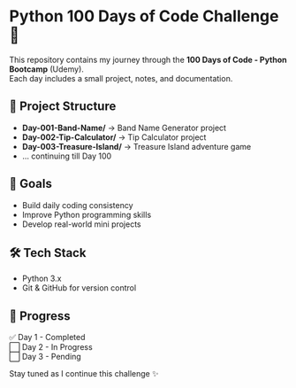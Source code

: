 # Python 100 Days of Code Challenge 🚀

This repository contains my journey through the **100 Days of Code - Python Bootcamp** (Udemy).  
Each day includes a small project, notes, and documentation.

## 📂 Project Structure
- **Day-001-Band-Name/** → Band Name Generator project  
- **Day-002-Tip-Calculator/** → Tip Calculator project  
- **Day-003-Treasure-Island/** → Treasure Island adventure game  
- ... continuing till Day 100  

## 🎯 Goals
- Build daily coding consistency
- Improve Python programming skills
- Develop real-world mini projects

## 🛠 Tech Stack
- Python 3.x  
- Git & GitHub for version control  

## 📌 Progress
✅ Day 1 - Completed  
⬜ Day 2 - In Progress  
⬜ Day 3 - Pending  

Stay tuned as I continue this challenge ✨
